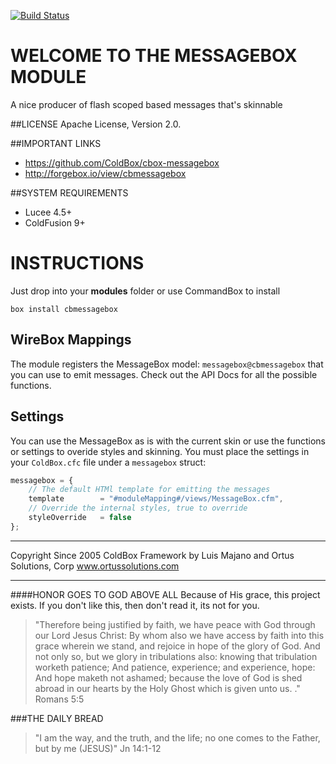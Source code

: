 [![Build Status](https://travis-ci.org/ColdBox/cbox-messagebox.svg?branch=development)](https://travis-ci.org/ColdBox/cbox-messagebox)

# WELCOME TO THE MESSAGEBOX MODULE
A nice producer of flash scoped based messages that's skinnable

##LICENSE
Apache License, Version 2.0.

##IMPORTANT LINKS
- https://github.com/ColdBox/cbox-messagebox
- http://forgebox.io/view/cbmessagebox

##SYSTEM REQUIREMENTS
- Lucee 4.5+
- ColdFusion 9+

# INSTRUCTIONS
Just drop into your **modules** folder or use CommandBox to install

`box install cbmessagebox`

## WireBox Mappings
The module registers the MessageBox model: `messagebox@cbmessagebox` that you can use to emit messages. Check out the API Docs for all the possible functions.

## Settings
You can use the MessageBox as is with the current skin or use the functions or settings to overide styles and skinning.  You must place the settings in your `ColdBox.cfc` file under a `messagebox` struct:

```js
messagebox = {
    // The default HTMl template for emitting the messages
	template 		= "#moduleMapping#/views/MessageBox.cfm",
    // Override the internal styles, true to override
	styleOverride 	= false
};
```

********************************************************************************
Copyright Since 2005 ColdBox Framework by Luis Majano and Ortus Solutions, Corp
www.ortussolutions.com
********************************************************************************
####HONOR GOES TO GOD ABOVE ALL
Because of His grace, this project exists. If you don't like this, then don't read it, its not for you.

>"Therefore being justified by faith, we have peace with God through our Lord Jesus Christ:
By whom also we have access by faith into this grace wherein we stand, and rejoice in hope of the glory of God.
And not only so, but we glory in tribulations also: knowing that tribulation worketh patience;
And patience, experience; and experience, hope:
And hope maketh not ashamed; because the love of God is shed abroad in our hearts by the 
Holy Ghost which is given unto us. ." Romans 5:5

###THE DAILY BREAD
 > "I am the way, and the truth, and the life; no one comes to the Father, but by me (JESUS)" Jn 14:1-12